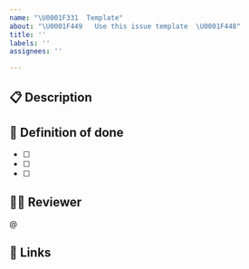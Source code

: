 ```yaml
---
name: "\U0001F331  Template"
about: "\U0001F449   Use this issue template  \U0001F448"
title: ''
labels: ''
assignees: ''

---
```


## 📋   Description

## 🎉   Definition of done

- [ ] 
- [ ] 
- [ ] 

## 🤼‍♂️   Reviewer

@

## 🔗   Links
